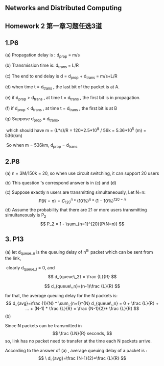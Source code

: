 ## Networks and Distributed Computing 

## Homework 2 第一章习题任选3道

## 1.P6

(a)  Propagation delay is : d<sub>prop</sub> = m/s

(b) Transmission time is: d<sub>trans</sub> = L/R

(c) The end to end delay is d = d<sub>prop</sub> + d<sub>trans</sub> = m/s+L/R

(d) when time t = d<sub>trans</sub> , the last bit of the packet is at A.

(e) if d<sub>prop</sub> > d<sub>trans</sub> , at time  t = d<sub>trans</sub> , the first bit is in propagation.

(f) if d<sub>prop</sub> < d<sub>trans</sub> , at time  t = d<sub>trans</sub> , the first bit is at B

(g)  Suppose d<sub>prop</sub> = d<sub>trans</sub>,

​		which should have m = (L\*s)/R = 120\*2.5\*10<sup>8</sup> / 56k = 5.36\*10<sup>5</sup> (m) = 536(km)

​		So when m = 536km,  d<sub>prop</sub> = d<sub>trans</sub>

## 2.P8

(a) n = 3M/150k = 20, so when use circuit switching,  it can support 20 users

(b) This question 's correspond answer is in (c) and (d)

(c) Suppose exactly n users are transmitting simultaneously, Let N=n: 
$$
P(N=n) =  C_{120}^n * (10\%)^n * (1-10\%)^{120-n}
$$
(d) Assume the probability that there are 21 or more users transmitting simultaneously is P<sub>2</sub>
$$
P_2 = 1 - \sum_{n=1}^{20}{P(N=n)}
$$

## 3. P13

(a) let d<sub>queue_n</sub> is the queuing delay of n<sup>th</sup> packet which can be sent from the link,

​	clearly d<sub>queue_1</sub> = 0, and 
$$
d_{queue\_2} = \frac {L}{R}
$$

$$
d_{queue\_n}=(n-1)\frac {L}{R}
$$

for that, the average queuing delay for the N packets is:
$$
d_{avg}=\frac {1}{N} * \sum_{n=1}^{N} d_{queue\_n} = 0 + \frac {L}{R} + ... + (N-1) * \frac {L}{R}  = \frac {N-1}{2}*  \frac {L}{R}
$$
(b)

Since N packets can be transmitted in 
$$
\frac {LN}{R} seconds,
$$
so,  link has no packet need to transfer at the time each N packets arrive.  

According to the answer of (a) , average queuing delay of a packet is :
$$
\ d_{avg}=\frac {N-1}{2}*\frac {L}{R}
$$

